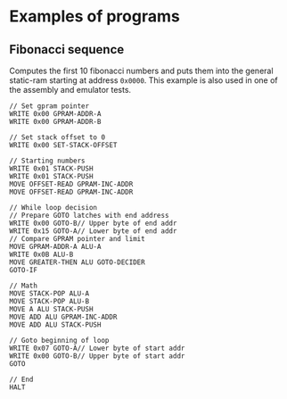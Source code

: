 # Examples of programs

## Fibonacci sequence

Computes the first 10 fibonacci numbers and puts them into the general static-ram starting at address `0x0000`. This example is also used in one of the assembly and emulator tests.

```
// Set gpram pointer
WRITE 0x00 GPRAM-ADDR-A
WRITE 0x00 GPRAM-ADDR-B

// Set stack offset to 0
WRITE 0x00 SET-STACK-OFFSET

// Starting numbers
WRITE 0x01 STACK-PUSH
WRITE 0x01 STACK-PUSH
MOVE OFFSET-READ GPRAM-INC-ADDR
MOVE OFFSET-READ GPRAM-INC-ADDR

// While loop decision
// Prepare GOTO latches with end address
WRITE 0x00 GOTO-B// Upper byte of end addr
WRITE 0x15 GOTO-A// Lower byte of end addr
// Compare GPRAM pointer and limit 
MOVE GPRAM-ADDR-A ALU-A
WRITE 0x0B ALU-B
MOVE GREATER-THEN ALU GOTO-DECIDER
GOTO-IF

// Math
MOVE STACK-POP ALU-A
MOVE STACK-POP ALU-B
MOVE A ALU STACK-PUSH
MOVE ADD ALU GPRAM-INC-ADDR
MOVE ADD ALU STACK-PUSH

// Goto beginning of loop
WRITE 0x07 GOTO-A// Lower byte of start addr
WRITE 0x00 GOTO-B// Upper byte of start addr
GOTO

// End
HALT
```